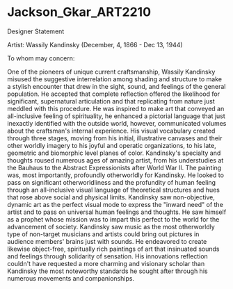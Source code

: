 # Jackson_Gkar_ART2210

Designer Statement

Artist: Wassily Kandinsky (December, 4, 1866 - Dec 13, 1944)

To whom may concern:

One of the pioneers of unique current craftsmanship, Wassily Kandinsky misused the suggestive interrelation among shading and structure to make a stylish encounter that drew in the sight, sound, and feelings of the general population. He accepted that complete reflection offered the likelihood for significant, supernatural articulation and that replicating from nature just meddled with this procedure. He was inspired to make art that conveyed an all-inclusive feeling of spirituality, he enhanced a pictorial language that just inexactly identified with the outside world, however, communicated volumes about the craftsman's internal experience. His visual vocabulary created through three stages, moving from his initial, illustrative canvases and their other worldly imagery to his joyful and operatic organizations, to his late, geometric and biomorphic level planes of color. Kandinsky's specialty and thoughts roused numerous ages of amazing artist, from his understudies at the Bauhaus to the Abstract Expressionists after World War II. The painting was, most importantly, profoundly otherworldly for Kandinsky. He looked to pass on significant otherworldliness and the profundity of human feeling through an all-inclusive visual language of theoretical structures and hues that rose above social and physical limits. Kandinsky saw non-objective, dynamic art as the perfect visual mode to express the "inward need" of the artist and to pass on universal human feelings and thoughts. He saw himself as a prophet whose mission was to impart this perfect to the world for the advancement of society. Kandinsky saw music as the most otherworldly type of non-target musicians and artists could bring out pictures in audience members' brains just with sounds. He endeavored to create likewise object-free, spiritually rich paintings of art that insinuated sounds and feelings through solidarity of sensation. His innovations reflection couldn't have requested a more charming and visionary scholar than Kandinsky the most noteworthy standards he sought after through his numerous movements and companionships.

